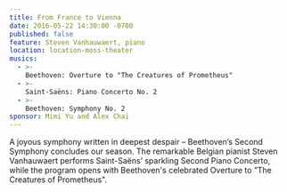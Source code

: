 ```yaml
---
title: From France to Vienna
date: 2016-05-22 14:30:00 -0700
published: false
feature: Steven Vanhauwaert, piano
location: location-moss-theater
musics:
  - >-
    Beethoven: Overture to "The Creatures of Prometheus"
  - >-
    Saint-Saëns: Piano Concerto No. 2
  - >-
    Beethoven: Symphony No. 2
sponsor: Mimi Yu and Alex Chai
---
```


A joyous symphony written in deepest despair – Beethoven’s Second Symphony concludes our season. The remarkable Belgian pianist Steven Vanhauwaert performs Saint-Saëns’ sparkling Second Piano Concerto, while the program opens with Beethoven's celebrated Overture to ”The Creatures of Prometheus".
